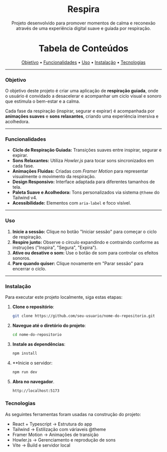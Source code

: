 <h1 align="center">Respira</h1>
<p align="center">Projeto desenvolvido para promover momentos de calma e reconexão através de uma experiência digital suave e guiada por respiração.</p>

<h1 align="center">Tabela de Conteúdos</h1>
<p align="center">
 <a href="#objetivo">Objetivo</a> •
 <a href="#funcionalidades">Funcionalidades</a> • 
 <a href="#uso">Uso</a> • 
 <a href="#instalação">Instalação</a> • 
 <a href="#tecnologias">Tecnologias</a>
</p>

---

### Objetivo

O objetivo deste projeto é criar uma aplicação de **respiração guiada**, onde o usuário é convidado a desacelerar e acompanhar um ciclo visual e sonoro que estimula o bem-estar e a calma.

Cada fase da respiração (inspirar, segurar e expirar) é acompanhada por **animações suaves** e **sons relaxantes**, criando uma experiência imersiva e acolhedora.

---

### Funcionalidades

- **Ciclo de Respiração Guiada:** Transições suaves entre inspirar, segurar e expirar.
- **Sons Relaxantes:** Utiliza *Howler.js* para tocar sons sincronizados em cada fase.
- **Animações Fluidas:** Criadas com *Framer Motion* para representar visualmente o movimento da respiração.
- **Design Responsivo:** Interface adaptada para diferentes tamanhos de tela.
- **Paleta Suave e Acolhedora:** Tons personalizados via sistema `@theme` do Tailwind v4.
- **Acessibilidade:** Elementos com `aria-label` e foco visível.

---

### Uso

1. **Inicie a sessão:** Clique no botão "Iniciar sessão" para começar o ciclo de respiração.  
2. **Respire junto:** Observe o círculo expandindo e contraindo conforme as instruções ("Inspira", "Segura", "Expira").  
3. **Ative ou desative o som:** Use o botão de som para controlar os efeitos sonoros.  
4. **Pare quando quiser:** Clique novamente em "Parar sessão" para encerrar o ciclo.  

---

### Instalação

Para executar este projeto localmente, siga estas etapas:

1. **Clone o repositório**:
    ```bash
    git clone https://github.com/seu-usuario/nome-do-repositorio.git
    ```

2. **Navegue até o diretório do projeto**:
    ```bash
    cd nome-do-repositorio
    ```
3. **Instale as dependências**:
    ```bash
    npm install
    ```

4. **Inicie o servidor:
    ```bash
    npm run dev
    ```

5. **Abra no navegador**.
   ```bash
   http://localhost:5173
    ```

###  Tecnologias

As seguintes ferramentas foram usadas na construção do projeto:

- React + Typescript -> Estrutura do app
- Tailwind -> Estilização com váriaveis @theme
- Framer Motion -> Animações de transição
- Howler.js -> Gerenciamento e reprodução de sons
- Vite -> Build e servidor local 
